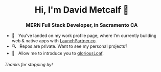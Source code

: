 <h1 align="center">Hi, I'm David Metcalf 👋</h1>
<h3 align="center">MERN Full Stack Developer, in Sacramento CA</h3>

- 🚀 &nbsp; You've landed on my work profile page, where I'm currently building web & native apps with [LaunchPartner.co](https://www.launchpartner.co/).  
- 🔍 &nbsp; Repos are private. Want to see my personal projects?  
- 🍞 &nbsp; Allow me to introduce you to [gloriousLoaf](https://github.com/gloriousLoaf).  

###### Thanks for stopping by!
